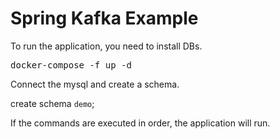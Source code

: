 # Spring Kafka Example

To run the application, you need to install DBs.

<pre>
docker-compose -f up -d
</pre>

Connect the mysql and create a schema.

create schema `demo`;

If the commands are executed in order, the application will run.